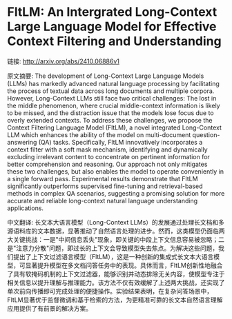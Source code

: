 # FltLM: An Intergrated Long-Context Large Language Model for Effective Context Filtering and Understanding

链接: http://arxiv.org/abs/2410.06886v1

原文摘要:
The development of Long-Context Large Language Models (LLMs) has markedly
advanced natural language processing by facilitating the process of textual
data across long documents and multiple corpora. However, Long-Context LLMs
still face two critical challenges: The lost in the middle phenomenon, where
crucial middle-context information is likely to be missed, and the distraction
issue that the models lose focus due to overly extended contexts. To address
these challenges, we propose the Context Filtering Language Model (FltLM), a
novel integrated Long-Context LLM which enhances the ability of the model on
multi-document question-answering (QA) tasks. Specifically, FltLM innovatively
incorporates a context filter with a soft mask mechanism, identifying and
dynamically excluding irrelevant content to concentrate on pertinent
information for better comprehension and reasoning. Our approach not only
mitigates these two challenges, but also enables the model to operate
conveniently in a single forward pass. Experimental results demonstrate that
FltLM significantly outperforms supervised fine-tuning and retrieval-based
methods in complex QA scenarios, suggesting a promising solution for more
accurate and reliable long-context natural language understanding applications.

中文翻译:
长文本大语言模型（Long-Context LLMs）的发展通过处理长文档和多源语料库的文本数据，显著推动了自然语言处理的进步。然而，这类模型仍面临两大关键挑战：一是"中间信息丢失"现象，即关键的中段上下文信息容易被忽略；二是"注意力分散"问题，即过长的上下文会导致模型失去焦点。为解决这些问题，我们提出了上下文过滤语言模型（FltLM），这是一种创新的集成式长文本大语言模型，可显著提升模型在多文档问答任务中的表现。具体而言，FltLM创新性地融合了具有软掩码机制的上下文过滤器，能够识别并动态排除无关内容，使模型专注于相关信息以提升理解与推理能力。该方法不仅有效缓解了上述两大挑战，还实现了单次前向传播即可完成处理的便捷操作。实验结果表明，在复杂问答场景中，FltLM显著优于监督微调和基于检索的方法，为更精准可靠的长文本自然语言理解应用提供了有前景的解决方案。
